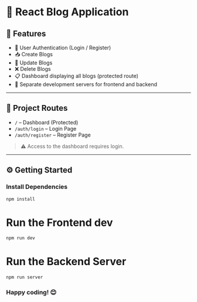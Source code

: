 # 📝 React Blog Application

## 🚀 Features

- 🔐 User Authentication (Login / Register)
- 📥 Create Blogs
- 📝 Update Blogs
- ❌ Delete Blogs
- 📋 Dashboard displaying all blogs (protected route)
- 📁 Separate development servers for frontend and backend

---

## 📂 Project Routes

- `/` – Dashboard (Protected)
- `/auth/login` – Login Page
- `/auth/register` – Register Page

> ⚠️ Access to the dashboard requires login.

---

## ⚙️ Getting Started

### Install Dependencies

```bash
npm install
```

# Run the Frontend dev

```bash
npm run dev
```

# Run the Backend Server

```bash
npm run server
```

### Happy coding! 😊

